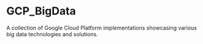# GCP_BigData
A collection of Google Cloud Platform implementations showcasing various big data technologies and solutions.

